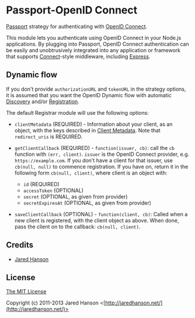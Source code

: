 # Passport-OpenID Connect

[Passport](https://github.com/jaredhanson/passport) strategy for authenticating
with [OpenID Connect](http://openid.net/connect/).

This module lets you authenticate using OpenID Connect in your Node.js
applications.  By plugging into Passport, OpenID Connect authentication can be
easily and unobtrusively integrated into any application or framework that
supports [Connect](http://www.senchalabs.org/connect/)-style middleware,
including [Express](http://expressjs.com/).


## Dynamic flow

If you don't provide `authorizationURL` and `tokenURL` in the strategy options,
it is assumed that you want the OpenID Dynamic flow with automatic
[Discovery](https://openid.net/specs/openid-connect-discovery-1_0.html) and/or
[Registration](https://openid.net/specs/openid-connect-registration-1_0.html).

The default Registrar module will use the following options:


* `clientMetadata` (REQUIRED) - Information about your client, as an object, with the keys
  described in
  [Client Metadata](https://openid.net/specs/openid-connect-registration-1_0.html#ClientMetadata).
  Note that `redirect_uris` is REQUIRED.

* `getClientCallback` (REQUIRED) - `function(issuer, cb)`: call the `cb` function with
  `(err, client)`.  `issuer` is the OpenID Connect provider,
  e.g. `https://example.com`.  If you don't have a client for that issuer, use
  `cb(null, null)` to commence registration.  If you have on, return it in the
  following form `cb(null, client)`, where client is an object with:

  * `id` (REQUIRED)
  * `accessToken` (OPTIONAL)
  * `secret` (OPTIONAL, as given from provider)
  * `secretExpiresAt` (OPTIONAL, as given from provider)

* `saveClientCallback` (OPTIONAL) - `function(client, cb)`: Called when a new client is
  registered, with the client object as above.  When done, pass the client on
  to the callback: `cb(null, client)`.


## Credits

  - [Jared Hanson](http://github.com/jaredhanson)

## License

[The MIT License](http://opensource.org/licenses/MIT)

Copyright (c) 2011-2013 Jared Hanson <[http://jaredhanson.net/](http://jaredhanson.net/)>
